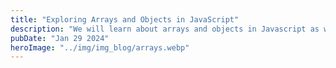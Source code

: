 ```yaml
---
title: "Exploring Arrays and Objects in JavaScript"
description: "We will learn about arrays and objects in Javascript as well as its implementation"
pubDate: "Jan 29 2024"
heroImage: "../img/img_blog/arrays.webp"
---
```


